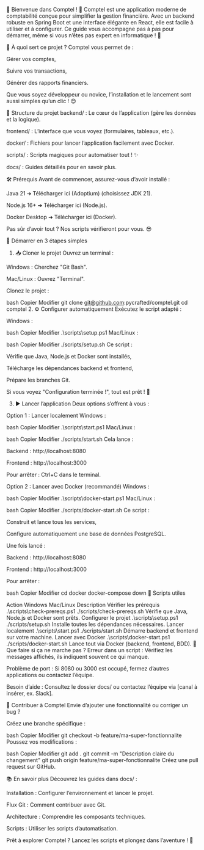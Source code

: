 🌟 Bienvenue dans Comptel ! 🌟
Comptel est une application moderne de comptabilité conçue pour simplifier la gestion financière.
Avec un backend robuste en Spring Boot et une interface élégante en React, elle est facile à utiliser et à configurer.
Ce guide vous accompagne pas à pas pour démarrer, même si vous n’êtes pas expert en informatique ! 🚀

🎯 À quoi sert ce projet ?
Comptel vous permet de :

Gérer vos comptes,

Suivre vos transactions,

Générer des rapports financiers.

Que vous soyez développeur ou novice, l’installation et le lancement sont aussi simples qu’un clic ! 😊

📂 Structure du projet
backend/ : Le cœur de l’application (gère les données et la logique).

frontend/ : L’interface que vous voyez (formulaires, tableaux, etc.).

docker/ : Fichiers pour lancer l’application facilement avec Docker.

scripts/ : Scripts magiques pour automatiser tout ! ✨

docs/ : Guides détaillés pour en savoir plus.

🛠️ Prérequis
Avant de commencer, assurez-vous d’avoir installé :

Java 21
➔ Télécharger ici (Adoptium) (choisissez JDK 21).

Node.js 16+
➔ Télécharger ici (Node.js).

Docker Desktop
➔ Télécharger ici (Docker).

Pas sûr d’avoir tout ? Nos scripts vérifieront pour vous. 😎

🚀 Démarrer en 3 étapes simples
1. 📥 Cloner le projet
Ouvrez un terminal :

Windows : Cherchez "Git Bash".

Mac/Linux : Ouvrez "Terminal".

Clonez le projet :

bash
Copier
Modifier
git clone git@github.com:pycrafted/comptel.git
cd comptel
2. ⚙️ Configurer automatiquement
Exécutez le script adapté :

Windows :

bash
Copier
Modifier
.\scripts\setup.ps1
Mac/Linux :

bash
Copier
Modifier
./scripts/setup.sh
Ce script :

Vérifie que Java, Node.js et Docker sont installés,

Télécharge les dépendances backend et frontend,

Prépare les branches Git.

Si vous voyez "Configuration terminée !", tout est prêt ! 🎉

3. ▶️ Lancer l’application
Deux options s’offrent à vous :

Option 1 : Lancer localement
Windows :

bash
Copier
Modifier
.\scripts\start.ps1
Mac/Linux :

bash
Copier
Modifier
./scripts/start.sh
Cela lance :

Backend : http://localhost:8080

Frontend : http://localhost:3000

Pour arrêter : Ctrl+C dans le terminal.

Option 2 : Lancer avec Docker (recommandé)
Windows :

bash
Copier
Modifier
.\scripts\docker-start.ps1
Mac/Linux :

bash
Copier
Modifier
./scripts/docker-start.sh
Ce script :

Construit et lance tous les services,

Configure automatiquement une base de données PostgreSQL.

Une fois lancé :

Backend : http://localhost:8080

Frontend : http://localhost:3000

Pour arrêter :

bash
Copier
Modifier
cd docker
docker-compose down
🧰 Scripts utiles

Action	Windows	Mac/Linux	Description
Vérifier les prérequis	.\scripts\check-prereqs.ps1	./scripts/check-prereqs.sh	Vérifie que Java, Node.js et Docker sont prêts.
Configurer le projet	.\scripts\setup.ps1	./scripts/setup.sh	Installe toutes les dépendances nécessaires.
Lancer localement	.\scripts\start.ps1	./scripts/start.sh	Démarre backend et frontend sur votre machine.
Lancer avec Docker	.\scripts\docker-start.ps1	./scripts/docker-start.sh	Lance tout via Docker (backend, frontend, BDD).
🐛 Que faire si ça ne marche pas ?
Erreur dans un script : Vérifiez les messages affichés, ils indiquent souvent ce qui manque.

Problème de port : Si 8080 ou 3000 est occupé, fermez d’autres applications ou contactez l’équipe.

Besoin d’aide : Consultez le dossier docs/ ou contactez l’équipe via [canal à insérer, ex. Slack].

🌈 Contribuer à Comptel
Envie d’ajouter une fonctionnalité ou corriger un bug ?

Créez une branche spécifique :

bash
Copier
Modifier
git checkout -b feature/ma-super-fonctionnalite
Poussez vos modifications :

bash
Copier
Modifier
git add .
git commit -m "Description claire du changement"
git push origin feature/ma-super-fonctionnalite
Créez une pull request sur GitHub.

📚 En savoir plus
Découvrez les guides dans docs/ :

Installation : Configurer l’environnement et lancer le projet.

Flux Git : Comment contribuer avec Git.

Architecture : Comprendre les composants techniques.

Scripts : Utiliser les scripts d’automatisation.

Prêt à explorer Comptel ?
Lancez les scripts et plongez dans l’aventure ! 🚀